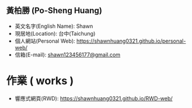 ## 黃柏勝 (Po-Sheng Huang)
* 英文名字(English Name): Shawn
* 現居地(Location): 台中(Taichung)
* 個人網站(Personal Web): https://shawnhuang0321.github.io/personal-web/
* 信箱(E-mail): shawn123456177@gmail.com

# 作業 ( works )
* 響應式網頁(RWD): https://shawnhuang0321.github.io/RWD-web/
